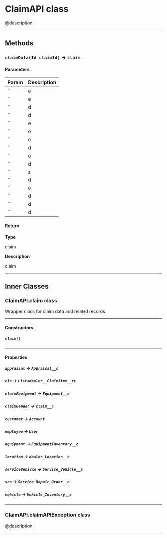 # ClaimAPI class

@description

---
## Methods
### `claimData(Id claimId)` → `claim`
#### Parameters
|Param|Description|
|-----|-----------|
|`` | e |
|`` | e |
|`` | d |
|`` | d |
|`` | e |
|`` | e |
|`` | e |
|`` | d |
|`` | e |
|`` | d |
|`` | s |
|`` | d |
|`` | e |
|`` | d |
|`` | d |
|`` | d |

#### Return

**Type**

claim

**Description**

claim

---
## Inner Classes

### ClaimAPI.claim class

Wrapper class for claim data and related records.

---
#### Constructors
##### `claim()`
---
#### Properties

##### `appraisal` → `Appraisal__c`

##### `cis` → `List<dealer__ClaimItem__c>`

##### `claimEquipment` → `Equipment__c`

##### `claimHeader` → `claim__c`

##### `customer` → `Account`

##### `employee` → `User`

##### `equipment` → `EquipmentInventory__c`

##### `location` → `dealer_Location__c`

##### `serviceVehicle` → `Service_Vehicle__c`

##### `sro` → `Service_Repair_Order__c`

##### `vehicle` → `Vehicle_Inventory__c`

---
### ClaimAPI.claimAPIException class

@description

---
